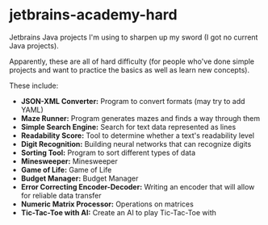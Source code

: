 # jetbrains-academy-hard

Jetbrains Java projects I'm using to sharpen up my sword (I got no current Java projects).

Apparently, these are all of hard difficulty (for people who've done simple projects and want to practice the basics as well as learn new concepts).

These include:

- **JSON-XML Converter:** Program to convert formats (may try to add YAML)
- **Maze Runner:** Program generates mazes and finds a way through them
- **Simple Search Engine:** Search for text data represented as lines
- **Readability Score:** Tool to determine whether a text's readability level
- **Digit Recognition:** Building neural networks that can recognize digits
- **Sorting Tool:** Program to sort different types of data
- **Minesweeper:** Minesweeper
- **Game of Life:** Game of Life
- **Budget Manager:** Budget Manager
- **Error Correcting Encoder-Decoder:** Writing an encoder that will allow for reliable data transfer
- **Numeric Matrix Processor:** Operations on matrices
- **Tic-Tac-Toe with AI:** Create an AI to play Tic-Tac-Toe with
